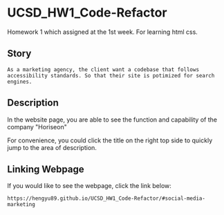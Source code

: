 # UCSD_HW1_Code-Refactor
Homework 1 which assigned at the 1st week. For learning html css.

## Story

```
As a marketing agency, the client want a codebase that follows accessibility standards. So that their site is potimized for search engines.
```

## Description

In the website page, you are able to see the function and capability of the company "Horiseon"

For convenience, you could click the title on the right top side to quickly jump to the area of description.

## Linking Webpage

If you would like to see the webpage, click the link below:

```
https://hengyu89.github.io/UCSD_HW1_Code-Refactor/#social-media-marketing
```